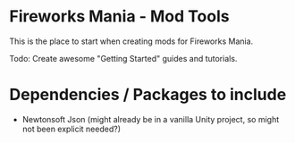 # Fireworks Mania - Mod Tools
This is the place to start when creating mods for Fireworks Mania.


Todo: Create awesome "Getting Started" guides and tutorials.

# Dependencies / Packages to include
- Newtonsoft Json (might already be in a vanilla Unity project, so might not been explicit needed?)

